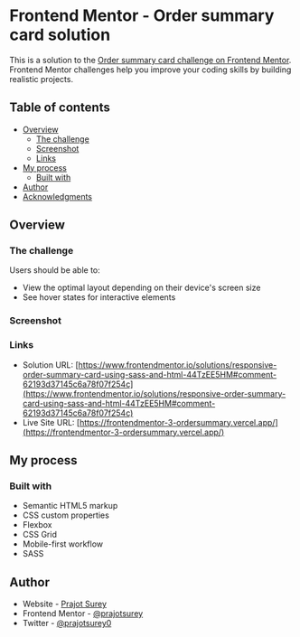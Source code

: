 # Frontend Mentor - Order summary card solution

This is a solution to the [Order summary card challenge on Frontend Mentor](https://www.frontendmentor.io/challenges/order-summary-component-QlPmajDUj). Frontend Mentor challenges help you improve your coding skills by building realistic projects. 

## Table of contents

- [Overview](#overview)
  - [The challenge](#the-challenge)
  - [Screenshot](#screenshot)
  - [Links](#links)
- [My process](#my-process)
  - [Built with](#built-with)
- [Author](#author)
- [Acknowledgments](#acknowledgments)

## Overview

### The challenge

Users should be able to:

- View the optimal layout depending on their device's screen size
- See hover states for interactive elements

### Screenshot



### Links

- Solution URL: [https://www.frontendmentor.io/solutions/responsive-order-summary-card-using-sass-and-html-44TzEE5HM#comment-62193d37145c6a78f07f254c](https://www.frontendmentor.io/solutions/responsive-order-summary-card-using-sass-and-html-44TzEE5HM#comment-62193d37145c6a78f07f254c)
- Live Site URL: [https://frontendmentor-3-ordersummary.vercel.app/](https://frontendmentor-3-ordersummary.vercel.app/)

## My process

### Built with

- Semantic HTML5 markup
- CSS custom properties
- Flexbox
- CSS Grid
- Mobile-first workflow
- SASS

## Author

- Website - [Prajot Surey](https://www.prajot.dev)
- Frontend Mentor - [@prajotsurey](https://www.frontendmentor.io/profile/prajotsurey)
- Twitter - [@prajotsurey0](https://www.twitter.com/prajotsurey)
